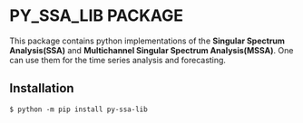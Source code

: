 # PY_SSA_LIB PACKAGE
This package contains python implementations of the  **Singular Spectrum Analysis(SSA)** and **Multichannel Singular Spectrum Analysis(MSSA)**. One can use them for the time series analysis and forecasting.

## Installation
```shell
$ python -m pip install py-ssa-lib
```
